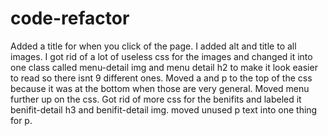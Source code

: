 # code-refactor
Added a title for when you click of the page.
I added alt and title to all images.
I got rid of a lot of useless css for the images and changed it into one class called menu-detail img and menu detail h2 to make it look easier to read so there isnt 9 different ones.
Moved a and p to the top of the css because it was at the bottom when those are very general.
Moved menu further up on the css.
Got rid of more css for the benifits and labeled it benifit-detail h3 and benifit-detail img.
moved unused p text into one thing for p.
